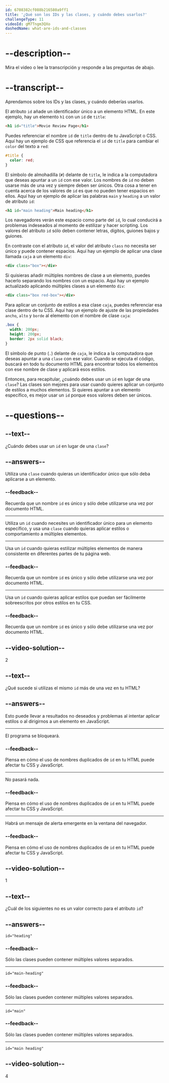 ```yaml
---
id: 6708382cf088b216580a9ff1
title: '¿Qué son los IDs y las clases, y cuándo debes usarlos?'
challengeType: 11
videoId: gM7Tngm3QXo
dashedName: what-are-ids-and-classes
---
```


# --description--

Mira el video o lee la transcripción y responde a las preguntas de abajo.

# --transcript--

Aprendamos sobre los IDs y las clases, y cuándo deberías usarlos.

El atributo `id` añade un identificador único a un elemento HTML. En este ejemplo, hay un elemento `h1` con un `id` de `title`:

```html
<h1 id="title">Movie Review Page</h1>
```

Puedes referenciar el nombre `id` de `title` dentro de tu JavaScript o CSS. Aquí hay un ejemplo de CSS que referencia el `id` de `title` para cambiar el `color` del texto a `red`:

```css
#title {
  color: red;
}
```

El símbolo de almohadilla (`#`) delante de `title`, le indica a la computadora que deseas apuntar a un `id` con ese valor. Los nombres de `id` no deben usarse más de una vez y siempre deben ser únicos. Otra cosa a tener en cuenta acerca de los valores de `id` es que no pueden tener espacios en ellos. Aquí hay un ejemplo de aplicar las palabras `main` y `heading` a un valor de atributo `id`:

```html
<h1 id="main heading">Main heading</h1>
```

Los navegadores verán este espacio como parte del `id`, lo cual conducirá a problemas indeseados al momento de estilizar y hacer scripting. Los valores del atributo `id` sólo deben contener letras, dígitos, guiones bajos y guiones.

En contraste con el atributo `id`, el valor del atributo `class` no necesita ser único y puede contener espacios. Aquí hay un ejemplo de aplicar una clase llamada `caja` a un elemento `div`:

```html
<div class="box"></div>
```

Si quisieras añadir múltiples nombres de clase a un elemento, puedes hacerlo separando los nombres con un espacio. Aquí hay un ejemplo actualizado aplicando múltiples clases a un elemento `div`:

```html
<div class="box red-box"></div>
```

Para aplicar un conjunto de estilos a esa clase `caja`, puedes referenciar esa clase dentro de tu CSS. Aquí hay un ejemplo de ajuste de las propiedades `ancho`, `alto` y `borde` al elemento con el nombre de clase `caja`:

```css
.box {
  width: 200px;
  height: 200px;
  border: 2px solid black;
}
```

El símbolo de punto (`.`) delante de `caja`, le indica a la computadora que deseas apuntar a una `clase` con ese valor. Cuando se ejecuta el código, buscará en todo tu documento HTML para encontrar todos los elementos con ese nombre de clase y aplicará esos estilos.

Entonces, para recapitular, ¿cuándo debes usar un `id` en lugar de una `clase`? Las clases son mejores para usar cuando quieres aplicar un conjunto de estilos a muchos elementos. Si quieres apuntar a un elemento específico, es mejor usar un `id` porque esos valores deben ser únicos.

# --questions--

## --text--

¿Cuándo debes usar un `id` en lugar de una `clase`?

## --answers--

Utiliza una `clase` cuando quieras un identificador único que sólo deba aplicarse a un elemento.

### --feedback--

Recuerda que un nombre `id` es único y sólo debe utilizarse una vez por documento HTML.

---

Utiliza un `id` cuando necesites un identificador único para un elemento específico, y usa una `clase` cuando quieras aplicar estilos o comportamiento a múltiples elementos.

---

Usa un `id` cuando quieras estilizar múltiples elementos de manera consistente en diferentes partes de tu página web.

### --feedback--

Recuerda que un nombre `id` es único y sólo debe utilizarse una vez por documento HTML.

---

Usa un `id` cuando quieras aplicar estilos que puedan ser fácilmente sobreescritos por otros estilos en tu CSS.

### --feedback--

Recuerda que un nombre `id` es único y sólo debe utilizarse una vez por documento HTML.

## --video-solution--

2

## --text--

¿Qué sucede si utilizas el mismo `id` más de una vez en tu HTML?

## --answers--

Esto puede llevar a resultados no deseados y problemas al intentar aplicar estilos o al dirigirnos a un elemento en JavaScript.

---

El programa se bloqueará.

### --feedback--

Piensa en cómo el uso de nombres duplicados de `id` en tu HTML puede afectar tu CSS y JavaScript.

---

No pasará nada.

### --feedback--

Piensa en cómo el uso de nombres duplicados de `id` en tu HTML puede afectar tu CSS y JavaScript.

---

Habrá un mensaje de alerta emergente en la ventana del navegador.

### --feedback--

Piensa en cómo el uso de nombres duplicados de `id` en tu HTML puede afectar tu CSS y JavaScript.

## --video-solution--

1

## --text--

¿Cuál de los siguientes no es un valor correcto para el atributo `id`?

## --answers--

`id="heading"`

### --feedback--

Sólo las clases pueden contener múltiples valores separados.

---

`id="main-heading"`

### --feedback--

Sólo las clases pueden contener múltiples valores separados.

---

`id="main"`

### --feedback--

Sólo las clases pueden contener múltiples valores separados.

---

`id="main heading"`

## --video-solution--

4
